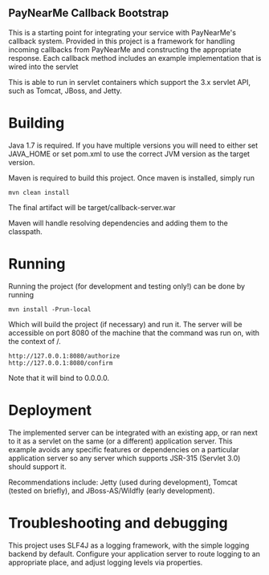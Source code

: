 PayNearMe Callback Bootstrap
----------------------------

This is a starting point for integrating your service with PayNearMe's callback
system. Provided in this project is a framework for handling incoming callbacks
from PayNearMe and constructing the appropriate response. Each callback method
includes an example implementation that is wired into the servlet

This is able to run in servlet containers which support the 3.x servlet API,
such as Tomcat, JBoss, and Jetty.

Building
========

Java 1.7 is required.  If you have multiple versions you will need to either set
JAVA_HOME or set pom.xml to use the correct JVM version as the target version.

Maven is required to build this project. Once maven is installed, simply run

    mvn clean install

The final artifact will be target/callback-server.war

Maven will handle resolving dependencies and adding them to the classpath.

Running
=======

Running the project (for development and testing only!) can be done by running

    mvn install -Prun-local

Which will build the project (if necessary) and run it. The server will be
accessible on port 8080 of the machine that the command was run on, with the
context of /.

    http://127.0.0.1:8080/authorize
    http://127.0.0.1:8080/confirm

Note that it will bind to 0.0.0.0.

Deployment
==========

The implemented server can be integrated with an existing app, or ran next to
it as a servlet on the same (or a different) application server. This example
avoids any specific features or dependencies on a particular application server
so any server which supports JSR-315 (Servlet 3.0) should support it.

Recommendations include: Jetty (used during development), Tomcat (tested on
briefly), and JBoss-AS/Wildfly (early development).

Troubleshooting and debugging
=============================

This project uses SLF4J as a logging framework, with the simple logging backend
by default. Configure your application server to route logging to an appropriate
place, and adjust logging levels via properties.
